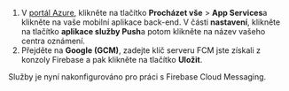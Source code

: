 
1. V [portál Azure](https://portal.azure.com/), klikněte na tlačítko **Procházet vše** > **App Services**a klikněte na vaše mobilní aplikace back-end. V části **nastavení**, klikněte na tlačítko **aplikace služby Push**a potom klikněte na název vašeho centra oznámení.
2. Přejděte na **Google (GCM)**, zadejte klíč serveru FCM jste získali z konzoly Firebase a pak klikněte na tlačítko **Uložit**.

Služby je nyní nakonfigurováno pro práci s Firebase Cloud Messaging.

<!-- URLs. -->

<!-- images -->
